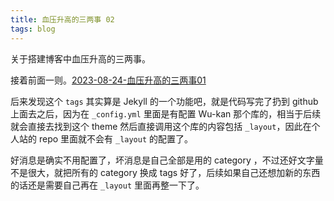 ```yaml
---
title: 血压升高的三两事 02
tags: blog
---
```


关于搭建博客中血压升高的三两事。

接着前面一则。[2023-08-24-血压升高的三两事01](2023-08-24-血压升高的三两事01.md)

后来发现这个 `tags` 其实算是 Jekyll 的一个功能吧，就是代码写完了扔到 github 上面去之后，因为在 `_config.yml` 里面是有配置 Wu-kan 那个库的，相当于后续就会直接去找到这个 theme 然后直接调用这个库的内容包括 `_layout`，因此在个人站的 repo 里面就不会有 `_layout` 的配置了。

好消息是确实不用配置了，坏消息是自己全部是用的 category ，不过还好文字量不是很大，就把所有的 category 换成 tags 好了，后续如果自己还想加新的东西的话还是需要自己再在 `_layout` 里面再整一下了。 
